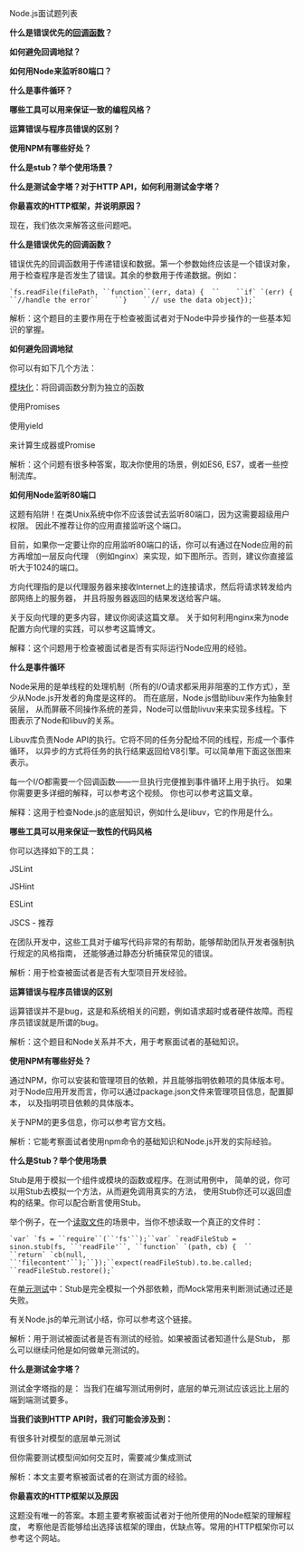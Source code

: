 Node.js面试题列表

**什么是错误优先的**[**回调函数**](http://www.php.cn/code/8530.html)**？**

**如何避免回调地狱？**

**如何用Node来监听80端口？**

**什么是事件循环？**

**哪些工具可以用来保证一致的编程风格？**

**运算错误与程序员错误的区别？**

**使用NPM有哪些好处？**

**什么是stub？举个使用场景？**

**什么是测试金字塔？对于HTTP API，如何利用测试金字塔？**

**你最喜欢的HTTP框架，并说明原因？**

现在，我们依次来解答这些问题吧。

**什么是错误优先的回调函数？**

错误优先的回调函数用于传递错误和数据。第一个参数始终应该是一个错误对象， 用于检查程序是否发生了错误。其余的参数用于传递数据。例如：

```
`fs.readFile(filePath, ``function``(err, data) {  ``    ``if` `(err) {        ``//handle the error``    ``}    ``// use the data object});`
```

解析：这个题目的主要作用在于检查被面试者对于Node中异步操作的一些基本知识的掌握。

**如何避免回调地狱**

你可以有如下几个方法：

[模块化](http://www.php.cn/js/js-weixinapp-module.html)：将回调函数分割为独立的函数

使用Promises

使用yield

来计算生成器或Promise

解析：这个问题有很多种答案，取决你使用的场景，例如ES6, ES7，或者一些控制流库。

**如何用Node监听80端口**

这题有陷阱！在类Unix系统中你不应该尝试去监听80端口，因为这需要超级用户权限。 因此不推荐让你的应用直接监听这个端口。

目前，如果你一定要让你的应用监听80端口的话，你可以有通过在Node应用的前方再增加一层反向代理 （例如nginx）来实现，如下图所示。否则，建议你直接监听大于1024的端口。

方向代理指的是以代理服务器来接收Internet上的连接请求，然后将请求转发给内部网络上的服务器， 并且将服务器返回的结果发送给客户端。

关于反向代理的更多内容，建议你阅读这篇文章。 关于如何利用nginx来为node配置方向代理的实践，可以参考这篇博文。

解释：这个问题用于检查被面试者是否有实际运行Node应用的经验。

**什么是事件循环**

Node采用的是单线程的处理机制（所有的I/O请求都采用非阻塞的工作方式），至少从Node.js开发者的角度是这样的。 而在底层，Node.js借助libuv来作为抽象封装层， 从而屏蔽不同操作系统的差异，Node可以借助livuv来来实现多线程。下图表示了Node和libuv的关系。

Libuv库负责Node API的执行。它将不同的任务分配给不同的线程，形成一个事件循环， 以异步的方式将任务的执行结果返回给V8引擎。可以简单用下面这张图来表示。

每一个I/O都需要一个回调函数——一旦执行完便推到事件循环上用于执行。 如果你需要更多详细的解释，可以参考这个视频。 你也可以参考这篇文章。

解释：这用于检查Node.js的底层知识，例如什么是libuv，它的作用是什么。

**哪些工具可以用来保证一致性的代码风格**

你可以选择如下的工具：

JSLint

JSHint

ESLint

JSCS - 推荐

在团队开发中，这些工具对于编写代码非常的有帮助，能够帮助团队开发者强制执行规定的风格指南， 还能够通过静态分析捕获常见的错误。

解析：用于检查被面试者是否有大型项目开发经验。

**运算错误与程序员错误的区别**

运算错误并不是bug，这是和系统相关的问题，例如请求超时或者硬件故障。而程序员错误就是所谓的bug。

解析：这个题目和Node关系并不大，用于考察面试者的基础知识。

**使用NPM有哪些好处？**

通过NPM，你可以安装和管理项目的依赖，并且能够指明依赖项的具体版本号。 对于Node应用开发而言，你可以通过package.json文件来管理项目信息，配置脚本， 以及指明项目依赖的具体版本。

关于NPM的更多信息，你可以参考官方文档。

解析：它能考察面试者使用npm命令的基础知识和Node.js开发的实际经验。

**什么是Stub？举个使用场景**

Stub是用于模拟一个组件或模块的函数或程序。在测试用例中， 简单的说，你可以用Stub去模拟一个方法，从而避免调用真实的方法， 使用Stub你还可以返回虚构的结果。你可以配合断言使用Stub。

举个例子，在一个[读取文件](http://www.php.cn/code/127.html)的场景中，当你不想读取一个真正的文件时：

```
`var` `fs = ``require``(``'fs'``);``var` `readFileStub = sinon.stub(fs, ``'readFile'``, ``function` `(path, cb) {  ``    ``return` `cb(null, ``'filecontent'``);``});``expect(readFileStub).to.be.called;  ``readFileStub.restore();`
```

在[单元测试](http://www.php.cn/php/php-tp-unittesting.html)中：Stub是完全模拟一个外部依赖，而Mock常用来判断测试通过还是失败。

有关Node.js的单元测试小结，你可以参考这个链接。

解析：用于测试被面试者是否有测试的经验。如果被面试者知道什么是Stub， 那么可以继续问他是如何做单元测试的。

**什么是测试金字塔？**

测试金字塔指的是： 当我们在编写测试用例时，底层的单元测试应该远比上层的端到端测试要多。

**当我们谈到HTTP API时，我们可能会涉及到：**

有很多针对模型的底层单元测试

但你需要测试模型间如何交互时，需要减少集成测试

解析：本文主要考察被面试者的在测试方面的经验。

**你最喜欢的HTTP框架以及原因**

这题没有唯一的答案。本题主要考察被面试者对于他所使用的Node框架的理解程度， 考察他是否能够给出选择该框架的理由，优缺点等。常用的HTTP框架你可以参考这个网站。